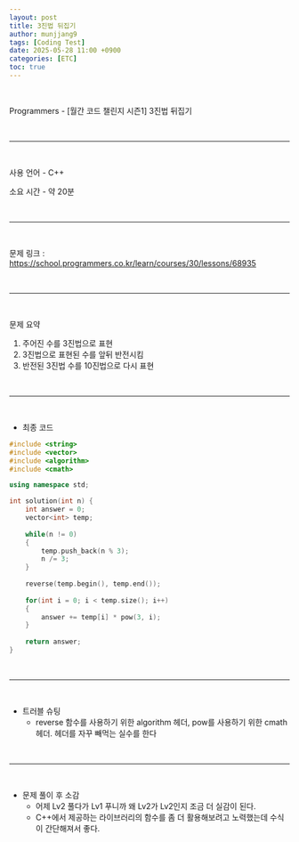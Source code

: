 ```yaml
---
layout: post
title: 3진법 뒤집기
author: munjjang9
tags: [Coding Test]
date: 2025-05-28 11:00 +0900
categories: [ETC]
toc: true
---
```


<br>

Programmers - [월간 코드 챌린지 시즌1] 3진법 뒤집기

<br>

---

<br>

사용 언어 - C++

소요 시간 - 약 20분

<br>

---

<br>

문제 링크 : https://school.programmers.co.kr/learn/courses/30/lessons/68935

<br>

---

<br>

문제 요약

1. 주어진 수를 3진법으로 표현
2. 3진법으로 표현된 수를 앞뒤 반전시킴
3. 반전된 3진법 수를 10진법으로 다시 표현

<br>

---

<br>

- 최종 코드

```cpp
#include <string>
#include <vector>
#include <algorithm>
#include <cmath>

using namespace std;

int solution(int n) {
    int answer = 0;
    vector<int> temp;
    
    while(n != 0)
    {
        temp.push_back(n % 3);
        n /= 3;
    }
    
    reverse(temp.begin(), temp.end());
    
    for(int i = 0; i < temp.size(); i++)
    {
        answer += temp[i] * pow(3, i);
    }
    
    return answer;
}
```

<br>

---

<br>

- 트러블 슈팅
    - reverse 함수를 사용하기 위한 algorithm 헤더, pow를 사용하기 위한 cmath 헤더. 헤더를 자꾸 빼먹는 실수를 한다

<br>

---

<br>

- 문제 풀이 후 소감
    - 어제 Lv2 풀다가 Lv1 푸니까 왜 Lv2가 Lv2인지 조금 더 실감이 된다.
    - C++에서 제공하는 라이브러리의 함수를 좀 더 활용해보려고 노력했는데 수식이 간단해져서 좋다.